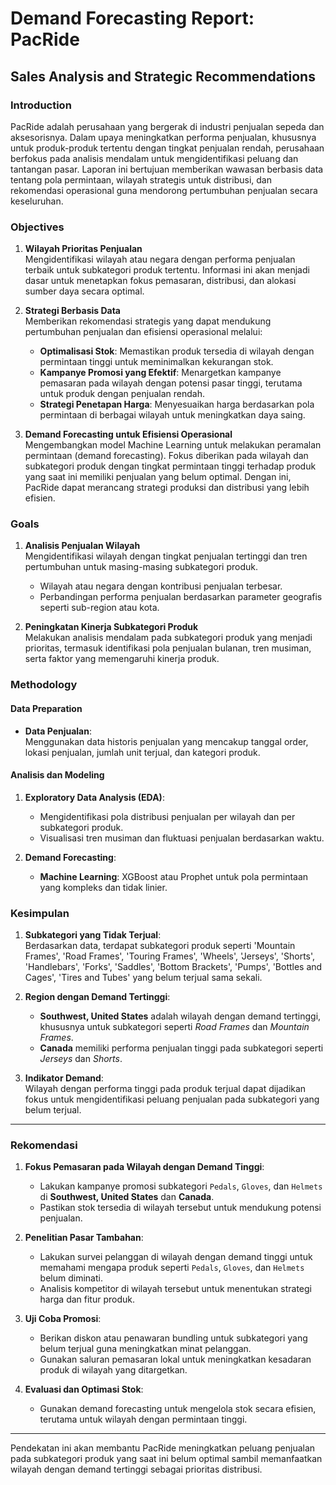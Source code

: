 # **Demand Forecasting Report: PacRide**  
## **Sales Analysis and Strategic Recommendations**  

### **Introduction**  
PacRide adalah perusahaan yang bergerak di industri penjualan sepeda dan aksesorisnya. Dalam upaya meningkatkan performa penjualan, khususnya untuk produk-produk tertentu dengan tingkat penjualan rendah, perusahaan berfokus pada analisis mendalam untuk mengidentifikasi peluang dan tantangan pasar. Laporan ini bertujuan memberikan wawasan berbasis data tentang pola permintaan, wilayah strategis untuk distribusi, dan rekomendasi operasional guna mendorong pertumbuhan penjualan secara keseluruhan.  

### **Objectives**  
1. **Wilayah Prioritas Penjualan**  
   Mengidentifikasi wilayah atau negara dengan performa penjualan terbaik untuk subkategori produk tertentu. Informasi ini akan menjadi dasar untuk menetapkan fokus pemasaran, distribusi, dan alokasi sumber daya secara optimal.  

2. **Strategi Berbasis Data**  
   Memberikan rekomendasi strategis yang dapat mendukung pertumbuhan penjualan dan efisiensi operasional melalui:  
   - **Optimalisasi Stok**: Memastikan produk tersedia di wilayah dengan permintaan tinggi untuk meminimalkan kekurangan stok.  
   - **Kampanye Promosi yang Efektif**: Menargetkan kampanye pemasaran pada wilayah dengan potensi pasar tinggi, terutama untuk produk dengan penjualan rendah.  
   - **Strategi Penetapan Harga**: Menyesuaikan harga berdasarkan pola permintaan di berbagai wilayah untuk meningkatkan daya saing.  

3. **Demand Forecasting untuk Efisiensi Operasional**  
   Mengembangkan model Machine Learning untuk melakukan peramalan permintaan (demand forecasting). Fokus diberikan pada wilayah dan subkategori produk dengan tingkat permintaan tinggi terhadap produk yang saat ini memiliki penjualan yang belum optimal. Dengan ini, PacRide dapat merancang strategi produksi dan distribusi yang lebih efisien.  

### **Goals**  
1. **Analisis Penjualan Wilayah**  
   Mengidentifikasi wilayah dengan tingkat penjualan tertinggi dan tren pertumbuhan untuk masing-masing subkategori produk.  
   - Wilayah atau negara dengan kontribusi penjualan terbesar.  
   - Perbandingan performa penjualan berdasarkan parameter geografis seperti sub-region atau kota.  

2. **Peningkatan Kinerja Subkategori Produk**  
   Melakukan analisis mendalam pada subkategori produk yang menjadi prioritas, termasuk identifikasi pola penjualan bulanan, tren musiman, serta faktor yang memengaruhi kinerja produk.  

### **Methodology**  

#### **Data Preparation**  
- **Data Penjualan**:  
  Menggunakan data historis penjualan yang mencakup tanggal order, lokasi penjualan, jumlah unit terjual, dan kategori produk.  

#### **Analisis dan Modeling**  
1. **Exploratory Data Analysis (EDA)**:  
   - Mengidentifikasi pola distribusi penjualan per wilayah dan per subkategori produk.  
   - Visualisasi tren musiman dan fluktuasi penjualan berdasarkan waktu.  

2. **Demand Forecasting**:    
   - **Machine Learning**: XGBoost atau Prophet untuk pola permintaan yang kompleks dan tidak linier.  

### **Kesimpulan**  
1. **Subkategori yang Tidak Terjual**:  
   Berdasarkan data, terdapat subkategori produk seperti 'Mountain Frames', 'Road Frames', 'Touring Frames', 'Wheels', 'Jerseys', 'Shorts', 'Handlebars', 'Forks', 'Saddles', 'Bottom Brackets', 'Pumps', 'Bottles and Cages', 'Tires and Tubes' yang belum terjual sama sekali.  

2. **Region dengan Demand Tertinggi**:  
   - **Southwest, United States** adalah wilayah dengan demand tertinggi, khususnya untuk subkategori seperti *Road Frames* dan *Mountain Frames*.  
   - **Canada** memiliki performa penjualan tinggi pada subkategori seperti *Jerseys* dan *Shorts*.  

3. **Indikator Demand**:  
   Wilayah dengan performa tinggi pada produk terjual dapat dijadikan fokus untuk mengidentifikasi peluang penjualan pada subkategori yang belum terjual.  

---

### **Rekomendasi**  
1. **Fokus Pemasaran pada Wilayah dengan Demand Tinggi**:  
   - Lakukan kampanye promosi subkategori `Pedals`, `Gloves`, dan `Helmets` di **Southwest, United States** dan **Canada**.  
   - Pastikan stok tersedia di wilayah tersebut untuk mendukung potensi penjualan.  

2. **Penelitian Pasar Tambahan**:  
   - Lakukan survei pelanggan di wilayah dengan demand tinggi untuk memahami mengapa produk seperti `Pedals`, `Gloves`, dan `Helmets` belum diminati.  
   - Analisis kompetitor di wilayah tersebut untuk menentukan strategi harga dan fitur produk.  

3. **Uji Coba Promosi**:  
   - Berikan diskon atau penawaran bundling untuk subkategori yang belum terjual guna meningkatkan minat pelanggan.  
   - Gunakan saluran pemasaran lokal untuk meningkatkan kesadaran produk di wilayah yang ditargetkan.  

4. **Evaluasi dan Optimasi Stok**:  
   - Gunakan demand forecasting untuk mengelola stok secara efisien, terutama untuk wilayah dengan permintaan tinggi.  

---

Pendekatan ini akan membantu PacRide meningkatkan peluang penjualan pada subkategori produk yang saat ini belum optimal sambil memanfaatkan wilayah dengan demand tertinggi sebagai prioritas distribusi.
